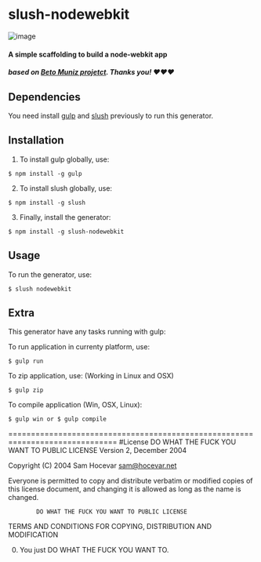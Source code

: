 # slush-nodewebkit
![image](http://media.giphy.com/media/oQyCNNtVfQrrq/giphy.gif)
#### A simple scaffolding to build a node-webkit app

##### based on [Beto Muniz projetct](https://github.com/obetomuniz/slush-nodewebkit-express-nedb). Thanks you! ♥♥♥


## Dependencies

You need install [gulp](http://gulpjs.com/) and [slush](http://slushjs.github.io/#/) previously to run this generator.


## Installation

1. To install gulp globally, use:

  ```
  $ npm install -g gulp
  ```

2. To install slush globally, use:

  ```
  $ npm install -g slush
  ```

3. Finally, install the generator:

  ```
  $ npm install -g slush-nodewebkit
  ```

## Usage

To run the generator, use:

```
$ slush nodewebkit
```

## Extra
This generator have any tasks running with gulp:

To run application in currenty platform, use:

```
$ gulp run
```

To zip application, use: (Working in Linux and OSX)

```
$ gulp zip
```

To compile application (Win, OSX, Linux):

```
$ gulp win or $ gulp compile
```





==============================================================================
#License
DO WHAT THE FUCK YOU WANT TO PUBLIC LICENSE
                    Version 2, December 2004

 Copyright (C) 2004 Sam Hocevar <sam@hocevar.net>

 Everyone is permitted to copy and distribute verbatim or modified
 copies of this license document, and changing it is allowed as long
 as the name is changed.

            DO WHAT THE FUCK YOU WANT TO PUBLIC LICENSE
   TERMS AND CONDITIONS FOR COPYING, DISTRIBUTION AND MODIFICATION

  0. You just DO WHAT THE FUCK YOU WANT TO.
